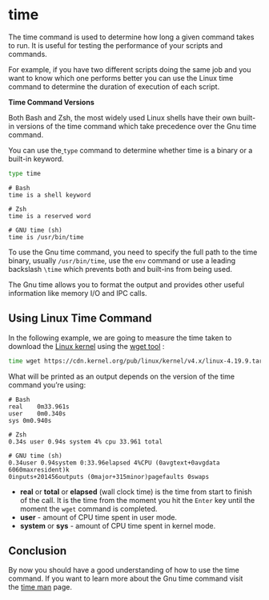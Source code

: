 # **time**

The time command is used to determine how long a given command takes to run. It is useful for testing the performance of your scripts and commands.

For example, if you have two different scripts doing the same job and you want to know which one performs better you can use the Linux time command to determine the duration of execution of each script.

**Time Command Versions**

Both Bash and Zsh, the most widely used Linux shells have their own built-in versions of the time command which take precedence over the Gnu time command.

You can use the[ ](https://linuxize.com/post/linux-type-command/)`type` command to determine whether time is a binary or a built-in keyword.

```bash
type time
```

```shell
# Bash
time is a shell keyword

# Zsh
time is a reserved word

# GNU time (sh)
time is /usr/bin/time
```

To use the Gnu time command, you need to specify the full path to the time binary, usually `/usr/bin/time`, use the `env` command or use a leading backslash `\time` which prevents both and built-ins from being used.

The Gnu time allows you to format the output and provides other useful information like memory I/O and IPC calls.

## **Using Linux Time Command**

In the following example, we are going to measure the time taken to download the [Linux kernel](https://www.kernel.org/) using the [wget tool](https://linuxize.com/post/wget-command-examples/) :

```bash
time wget https://cdn.kernel.org/pub/linux/kernel/v4.x/linux-4.19.9.tar.xz
```

What will be printed as an output depends on the version of the time command you’re using:

```shell
# Bash
real	0m33.961s
user	0m0.340s
sys	0m0.940s

# Zsh
0.34s user 0.94s system 4% cpu 33.961 total

# GNU time (sh)
0.34user 0.94system 0:33.96elapsed 4%CPU (0avgtext+0avgdata 6060maxresident)k
0inputs+201456outputs (0major+315minor)pagefaults 0swaps
```

* **real** or **total** or **elapsed** (wall clock time) is the time from start to finish of the call. It is the time from the moment you hit the `Enter` key until the moment the `wget` command is completed.
* **user** - amount of CPU time spent in user mode.
* **system** or **sys** - amount of CPU time spent in kernel mode.

## **Conclusion**

By now you should have a good understanding of how to use the time command. If you want to learn more about the Gnu time command visit the [time man](http://man7.org/linux/man-pages/man1/time.1.html) page.
